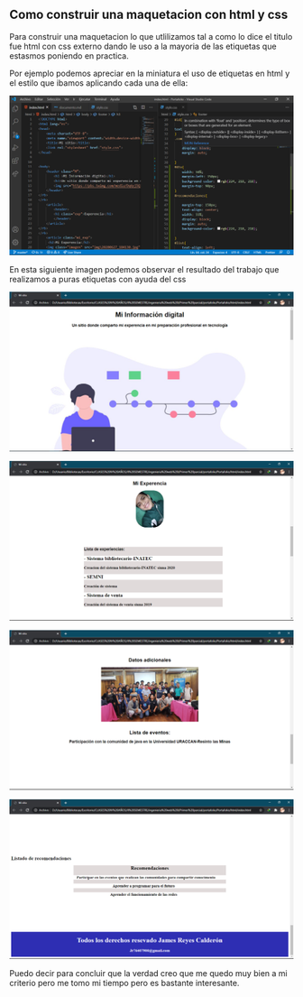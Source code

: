## Como construir una maquetacion con html y css

Para construir una maquetacion lo que utlilizamos tal a como lo dice el titulo fue html con css externo dando le uso a la mayoria de las etiquetas que estasmos poniendo en practica.

Por ejemplo podemos apreciar en la miniatura el uso de etiquetas en html y el estilo que ibamos aplicando cada una de ella:

![semantica](html-css.png)

En esta siguiente imagen podemos observar el resultado  del trabajo que realizamos a puras etiquetas con ayuda del css 

![imagen](uno.png)  
  
![imagen](dos.png)

![imagen](tres.png)

![imagen](cuatro.png)

Puedo decir para concluir que la verdad creo que me quedo muy bien a mi criterio pero me tomo mi tiempo pero es bastante interesante.